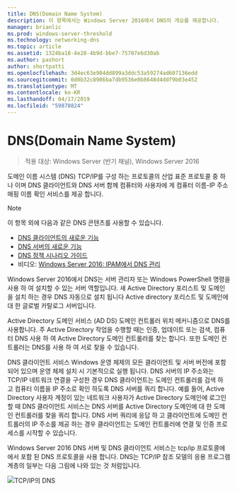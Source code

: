 ```yaml
---
title: DNS(Domain Name System)
description: 이 항목에서는 Windows Server 2016에서 DNS의 개요를 제공합니다.
manager: brianlic
ms.prod: windows-server-threshold
ms.technology: networking-dns
ms.topic: article
ms.assetid: 1324ba18-4e28-4b9d-bbe7-75707e6d30ab
ms.author: pashort
author: shortpatti
ms.openlocfilehash: 3d4ec63e904dd899a3ddc53a59274ad607136edd
ms.sourcegitcommit: 0d0b32c8986ba7db9536e0b8648d4ddf9b03e452
ms.translationtype: MT
ms.contentlocale: ko-KR
ms.lasthandoff: 04/17/2019
ms.locfileid: "59870824"
---
```

# <a name="domain-name-system-dns"></a>DNS(Domain Name System)

>적용 대상: Windows Server (반기 채널), Windows Server 2016

도메인 이름 시스템 (DNS) TCP/IP를 구성 하는 프로토콜의 산업 표준 프로토콜 중 하나 이며 DNS 클라이언트와 DNS 서버 함께 컴퓨터와 사용자에 게 컴퓨터 이름-IP 주소 매핑 이름 확인 서비스를 제공 합니다.  
  
> [!NOTE]  
> 이 항목 외에 다음과 같은 DNS 콘텐츠를 사용할 수 있습니다.  
>   
> -   [DNS 클라이언트의 새로운 기능](What-s-New-in-DNS-Client.md)  
> -   [DNS 서버의 새로운 기능](What-s-New-in-DNS-Server.md)  
> -   [DNS 정책 시나리오 가이드](deploy/DNS-Policy-Scenario-Guide.md)  
> -   비디오: [Windows Server 2016: IPAM에서 DNS 관리](https://channel9.msdn.com/Blogs/windowsserver/Windows-Server-2016-DNS-management-in-IPAM)  
  
Windows Server 2016에서 DNS는 서버 관리자 또는 Windows PowerShell 명령을 사용 하 여 설치할 수 있는 서버 역할입니다. 새 Active Directory 포리스트 및 도메인을 설치 하는 경우 DNS 자동으로 설치 됩니다 Active directory 포리스트 및 도메인에 대 한 글로벌 카탈로그 서버입니다.  
  
Active Directory 도메인 서비스 (AD DS) 도메인 컨트롤러 위치 메커니즘으로 DNS를 사용합니다. 주 Active Directory 작업을 수행할 때는 인증, 업데이트 또는 검색, 컴퓨터 DNS 사용 하 여 Active Directory 도메인 컨트롤러를 찾는 합니다. 또한 도메인 컨트롤러는 DNS를 사용 하 여 서로 찾을 수 있습니다.  
  
DNS 클라이언트 서비스 Windows 운영 체제의 모든 클라이언트 및 서버 버전에 포함 되어 있으며 운영 체제 설치 시 기본적으로 실행 됩니다. DNS 서버의 IP 주소와는 TCP/IP 네트워크 연결을 구성한 경우 DNS 클라이언트는 도메인 컨트롤러를 검색 하 고 컴퓨터 이름을 IP 주소로 확인 하도록 DNS 서버를 쿼리 합니다. 예를 들어, Active Directory 사용자 계정이 있는 네트워크 사용자가 Active Directory 도메인에 로그인 할 때 DNS 클라이언트 서비스는 DNS 서버를 Active Directory 도메인에 대 한 도메인 컨트롤러를 찾을 쿼리 합니다. DNS 서버 쿼리에 응답 하 고 클라이언트에 도메인 컨트롤러의 IP 주소를 제공 하는 경우 클라이언트는 도메인 컨트롤러에 연결 및 인증 프로세스를 시작할 수 있습니다.  
  
Windows Server 2016 DNS 서버 및 DNS 클라이언트 서비스는 tcp/ip 프로토콜에에서 포함 된 DNS 프로토콜을 사용 합니다. DNS는 TCP/IP 참조 모델의 응용 프로그램 계층의 일부는 다음 그림에 나와 있는 것 처럼입니다.  
  
![TCP/IP의 DNS](../media/Domain-Name-System--DNS-/dns_in_tcpip.jpg)  
  

